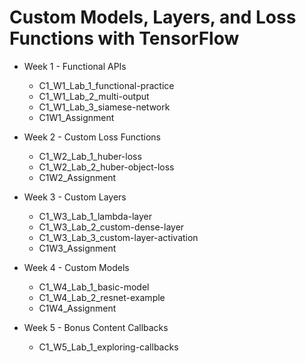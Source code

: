 # Custom Models, Layers, and Loss Functions with TensorFlow

* Week 1 - Functional APIs
    * C1_W1_Lab_1_functional-practice
    * C1_W1_Lab_2_multi-output
    * C1_W1_Lab_3_siamese-network
    * C1W1_Assignment

* Week 2 - Custom Loss Functions
    * C1_W2_Lab_1_huber-loss
    * C1_W2_Lab_2_huber-object-loss
    * C1W2_Assignment

* Week 3 - Custom Layers
    * C1_W3_Lab_1_lambda-layer
    * C1_W3_Lab_2_custom-dense-layer
    * C1_W3_Lab_3_custom-layer-activation
    * C1W3_Assignment

* Week 4 - Custom Models
    * C1_W4_Lab_1_basic-model
    * C1_W4_Lab_2_resnet-example
    * C1W4_Assignment

* Week 5 - Bonus Content Callbacks
    * C1_W5_Lab_1_exploring-callbacks